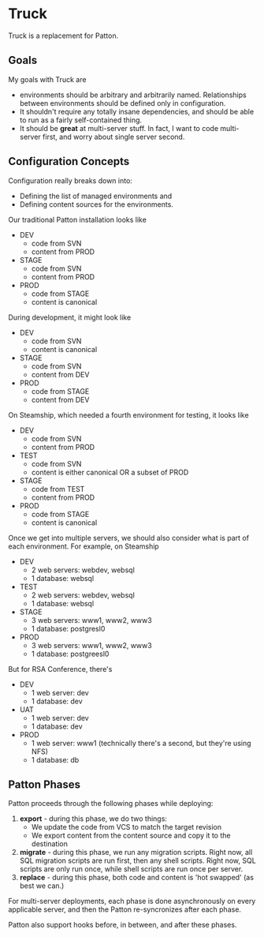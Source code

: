 Truck
=====

Truck is a replacement for Patton.


Goals
-----

My goals with Truck are

+ environments should be arbitrary and arbitrarily named. Relationships between environments should
  be defined only in configuration.
+ It shouldn't require any totally insane dependencies, and should be able to run as a fairly
  self-contained thing.
+ It should be **great** at multi-server stuff. In fact, I want to code multi-server first, and
  worry about single server second.


Configuration Concepts
----------------------

Configuration really breaks down into:

+ Defining the list of managed environments and
+ Defining content sources for the environments.

Our traditional Patton installation looks like

+ DEV 
  + code from SVN
  + content from PROD
+ STAGE
  + code from SVN
  + content from PROD
+ PROD
  + code from STAGE
  + content is canonical

During development, it might look like

+ DEV 
  + code from SVN
  + content is canonical
+ STAGE
  + code from SVN
  + content from DEV
+ PROD
  + code from STAGE
  + content from DEV

On Steamship, which needed a fourth environment for testing, it looks like

+ DEV 
  + code from SVN
  + content from PROD
+ TEST
  + code from SVN
  + content is either canonical OR a subset of PROD
+ STAGE
  + code from TEST
  + content from PROD
+ PROD
  + code from STAGE
  + content is canonical

Once we get into multiple servers, we should also consider what is part of each environment. For
example, on Steamship

+ DEV
  + 2 web servers: webdev, websql
  + 1 database: websql
+ TEST
  + 2 web servers: webdev, websql
  + 1 database: websql
+ STAGE
  + 3 web servers: www1, www2, www3
  + 1 database: postgresl0
+ PROD
  + 3 web servers: www1, www2, www3
  + 1 database: postgreesl0

But for RSA Conference, there's

+ DEV
  + 1 web server: dev
  + 1 database: dev
+ UAT
  + 1 web server: dev
  + 1 database: dev
+ PROD
  + 1 web server: www1 (technically there's a second, but they're using NFS)
  + 1 database: db


Patton Phases
-------------

Patton proceeds through the following phases while deploying:

1. **export** - during this phase, we do two things:
   + We update the code from VCS to match the target revision
   + We export content from the content source and copy it to the destination
2. **migrate** - during this phase, we run any migration scripts. Right now, all SQL migration
   scripts are run first, then any shell scripts. Right now, SQL scripts are only run once, while
   shell scripts are run once per server.
3. **replace** - during this phase, both code and content is 'hot swapped' (as best we can.)

For multi-server deployments, each phase is done asynchronously on every applicable server, and then
the Patton re-syncronizes after each phase.

Patton also support hooks before, in between, and after these phases.
